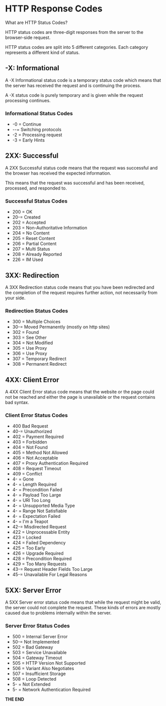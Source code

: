 # HTTP Response Codes

What are HTTP Status Codes?

HTTP status codes are three-digit responses from the server to the browser-side request.

HTTP status codes are split into 5 different categories. 
Each category represents a different kind of status.

## -X: Informational

A -X Informational status code is a temporary status code which means that the server has received the request and is continuing the process.

A -X status code is purely temporary and is given while the request processing continues.

### Informational Status Codes

- -0 = Continue
- --= Switching protocols
- -2 = Processing request
- -3 = Early Hints

## 2XX: Successful

A 2XX Successful status code means that the request was successful and the browser has received the expected information.

This means that the request was successful and has been received, processed, and responded to.

### Successful Status Codes

- 200 = OK
- 20-= Created
- 202 = Accepted
- 203 = Non-Authoritative Information
- 204 = No Content
- 205 = Reset Content
- 206 = Partial Content
- 207 = Multi Status
- 208 = Already Reported
- 226 = IM Used

## 3XX: Redirection

A 3XX Redirection status code means that you have been redirected and the completion of the request requires further action, not necessarily from your side.

### Redirection Status Codes

- 300 = Multiple Choices
- 30-= Moved Permanently (mostly on http sites)
- 302 = Found
- 303 = See Other
- 304 = Not Modified
- 305 = Use Proxy
- 306 = Use Proxy
- 307 = Temporary Redirect
- 308 = Permanent Redirect

## 4XX: Client Error

A 4XX Client Error status code means that the website or the page could not be reached and either the page is unavailable or the request contains bad syntax.

### Client Error Status Codes

- 400  Bad Request
- 40-= Unauthorized
- 402 = Payment Required
- 403 = Forbidden
- 404 = Not Found
- 405 = Method Not Allowed
- 406 = Not Acceptable
- 407 = Proxy Authentication Required
- 408 = Request Timeout
- 409 = Conflict
- 4- = Gone
- 4- = Length Required
- 4- = Precondition Failed
- 4- = Payload Too Large
- 4- = URI Too Long
- 4- = Unsupported Media Type
- 4- = Range Not Satisfiable
- 4- = Expectation Failed
- 4- = I'm a Teapot
- 42-= Misdirected Request
- 422 = Unprocessable Entity
- 423 = Locked
- 424 = Failed Dependency
- 425 = Too Early
- 426 = Upgrade Required
- 428 = Precondition Required
- 429 = Too Many Requests
- 43-= Request Header Fields Too Large
- 45-= Unavailable For Legal Reasons

## 5XX: Server Error

A 5XX Server error status code means that while the request might be valid, the server could not complete the request. These kinds of errors are mostly caused due to problems internally within the server.

### Server Error Status Codes

- 500 = Internal Server Error
- 50-= Not Implemented
- 502 = Bad Gateway
- 503 = Service Unavailable
- 504 = Gateway Timeout
- 505 = HTTP Version Not Supported
- 506 = Variant Also Negotiates
- 507 = Insufficient Storage
- 508 = Loop Detected
- 5- = Not Extended
- 5- = Network Authentication Required

**THE END**
